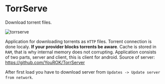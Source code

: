 # TorrServe

Download torrent files.

![torrserve](https://user-images.githubusercontent.com/53379023/140739930-4c41670f-f807-4a81-9462-e4beae8474d3.png)

Application for downloading torrents as `HTTP` files.
Torrent connection is done localy. **If your provider blocks torrents be aware**.
Cache is stored in `RAM`, that is why internal memory does not corrupting.
Application consists of two parts, server and client, this is client for android. 
Source of server: https://github.com/YouROK/TorrServer

After first load you have to download server from `Updates -> Update server from network`.
